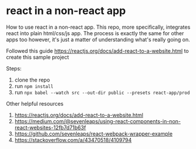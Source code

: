 # react in a non-react app
How to use react in a non-react app. This repo, more specifically, integrates react into plain html/css/js app. The process is exactly the same for other apps too however, it's just a matter of understanding what's really going on.


Followed this guide https://reactjs.org/docs/add-react-to-a-website.html to create this sample project

Steps:
1. clone the repo
2. run `npm install`
3. run `npx babel --watch src --out-dir public --presets react-app/prod`


Other helpful resources
1. https://reactjs.org/docs/add-react-to-a-website.html
2. https://medium.com/@sevenleaps/using-react-components-in-non-react-websites-12fb7d71b63f
3. https://github.com/sevenleaps/react-webpack-wrapper-example
4. https://stackoverflow.com/a/43470518/4109794
